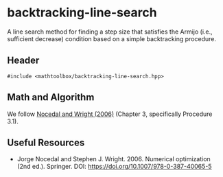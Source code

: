 # backtracking-line-search

A line search method for finding a step size that satisfies the Armijo (i.e., sufficient decrease) condition based on a simple backtracking procedure.

## Header

```
#include <mathtoolbox/backtracking-line-search.hpp>
```

## Math and Algorithm

We follow [Nocedal and Wright (2006)](https://doi.org/10.1007/978-0-387-40065-5) (Chapter 3, specifically Procedure 3.1).

## Useful Resources

- Jorge Nocedal and Stephen J. Wright. 2006. Numerical optimization (2nd ed.). Springer. DOI: <https://doi.org/10.1007/978-0-387-40065-5>
